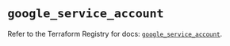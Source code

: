 # `google_service_account`

Refer to the Terraform Registry for docs: [`google_service_account`](https://registry.terraform.io/providers/hashicorp/google-beta/6.39.0/docs/resources/google_service_account).
